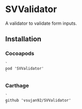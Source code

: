 # SVValidator

A validator to validate form inputs.

## Installation

### Cocoapods
	
	`
	pod 'SVValidator'
	`

### Carthage
	
	`
	github 'vsujan92/SVValidator'
	`